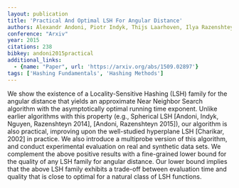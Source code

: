 ```yaml
---
layout: publication
title: 'Practical And Optimal LSH For Angular Distance'
authors: Alexandr Andoni, Piotr Indyk, Thijs Laarhoven, Ilya Razenshteyn, Ludwig Schmidt
conference: "Arxiv"
year: 2015
citations: 238
bibkey: andoni2015practical
additional_links:
  - {name: "Paper", url: 'https://arxiv.org/abs/1509.02897'}
tags: ['Hashing Fundamentals', 'Hashing Methods']
---
```

We show the existence of a Locality-Sensitive Hashing (LSH) family for the
angular distance that yields an approximate Near Neighbor Search algorithm with
the asymptotically optimal running time exponent. Unlike earlier algorithms
with this property (e.g., Spherical LSH [Andoni, Indyk, Nguyen, Razenshteyn
2014], [Andoni, Razenshteyn 2015]), our algorithm is also practical, improving
upon the well-studied hyperplane LSH [Charikar, 2002] in practice. We also
introduce a multiprobe version of this algorithm, and conduct experimental
evaluation on real and synthetic data sets.
  We complement the above positive results with a fine-grained lower bound for
the quality of any LSH family for angular distance. Our lower bound implies
that the above LSH family exhibits a trade-off between evaluation time and
quality that is close to optimal for a natural class of LSH functions.
